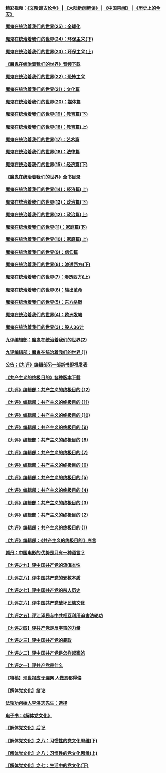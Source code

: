 #### 精彩视频：[《文昭谈古论今》](https://github.com/gfw-breaker/wenzhao/blob/master/README.md?t=11220033) | [《大陆新闻解读》](https://github.com/gfw-breaker/ntdtv-comedy/blob/master/README.md?t=11220033) | [《中国禁闻》](https://github.com/gfw-breaker/ntdtv-news/blob/master/README.md?t=11220033) | [《历史上的今天》](https://github.com/gfw-breaker/today-in-history/blob/master/README.md?t=11220033) 

#### [魔鬼在统治着我们的世界(25)：全球化](../pages/nsc422/n10788205.md?t=11220033) 

#### [魔鬼在统治着我们的世界(24)：环保主义(下)](../pages/nsc422/n10695307.md?t=11220033) 

#### [魔鬼在统治着我们的世界(23)：环保主义(上)](../pages/nsc422/n10688613.md?t=11220033) 

#### [《魔鬼在统治着我们的世界》音频下载](../pages/nsc422/n10635553.md?t=11220033) 

#### [魔鬼在统治着我们的世界(22)：恐怖主义](../pages/nsc422/n10614727.md?t=11220033) 

#### [魔鬼在统治着我们的世界(21)：文化篇](../pages/nsc422/n10597706.md?t=11220033) 

#### [魔鬼在统治着我们的世界(20)：媒体篇](../pages/nsc422/n10586579.md?t=11220033) 

#### [魔鬼在统治着我们的世界(19)：教育篇(下)](../pages/nsc422/n10564808.md?t=11220033) 

#### [魔鬼在统治着我们的世界(18)：教育篇(上)](../pages/nsc422/n10526970.md?t=11220033) 

#### [魔鬼在统治着我们的世界(17)：艺术篇](../pages/nsc422/n10499093.md?t=11220033) 

#### [魔鬼在统治着我们的世界(16)：法律篇](../pages/nsc422/n10485969.md?t=11220033) 

#### [魔鬼在统治着我们的世界(15)：经济篇(下)](../pages/nsc422/n10469975.md?t=11220033) 

#### [《魔鬼在统治着我们的世界》全书目录](../pages/nsc422/n10464261.md?t=11220033) 

#### [魔鬼在统治着我们的世界(14)：经济篇(上)](../pages/nsc422/n10457370.md?t=11220033) 

#### [魔鬼在统治着我们的世界(13)：政治篇(下)](../pages/nsc422/n10448270.md?t=11220033) 

#### [魔鬼在统治着我们的世界(12)：政治篇(上)](../pages/nsc422/n10444576.md?t=11220033) 

#### [魔鬼在统治着我们的世界(11)：家庭篇(下)](../pages/nsc422/n10440961.md?t=11220033) 

#### [魔鬼在统治着我们的世界(10)：家庭篇(上)](../pages/nsc422/n10435448.md?t=11220033) 

#### [魔鬼在统治着我们的世界(9)：信仰篇](../pages/nsc422/n10432159.md?t=11220033) 

#### [魔鬼在统治着我们的世界(8)：渗透西方(下)](../pages/nsc422/n10429603.md?t=11220033) 

#### [魔鬼在统治着我们的世界(7)：渗透西方(上)](../pages/nsc422/n10426013.md?t=11220033) 

#### [魔鬼在统治着我们的世界(6)：输出革命](../pages/nsc422/n10421536.md?t=11220033) 

#### [魔鬼在统治着我们的世界(5)：东方杀戮](../pages/nsc422/n10417707.md?t=11220033) 

#### [魔鬼在统治着我们的世界(4)：欧洲发端](../pages/nsc422/n10414890.md?t=11220033) 

#### [魔鬼在统治着我们的世界(3)：毁人36计](../pages/nsc422/n10411583.md?t=11220033) 

#### [九评编辑部：魔鬼在统治着我们的世界(2)](../pages/nsc422/n10410036.md?t=11220033) 

#### [九评编辑部：魔鬼在统治着我们的世界 (1)](../pages/nsc422/n10406825.md?t=11220033) 

#### [公告：《九评》编辑部另一部新书即将发表](../pages/nsc422/n10405104.md?t=11220033) 

#### [《共产主义的终极目的》各种版本下载](../pages/nsc422/n10022138.md?t=11220033) 

#### [《九评》编辑部：共产主义的终极目的 (12)](../pages/nsc422/n9933272.md?t=11220033) 

#### [《九评》编辑部：共产主义的终极目的 (11)](../pages/nsc422/n9924973.md?t=11220033) 

#### [《九评》编辑部：共产主义的终极目的 (10)](../pages/nsc422/n9920883.md?t=11220033) 

#### [《九评》编辑部：共产主义的终极目的 (9)](../pages/nsc422/n9916363.md?t=11220033) 

#### [《九评》编辑部：共产主义的终极目的 (8)](../pages/nsc422/n9912488.md?t=11220033) 

#### [《九评》编辑部：共产主义的终极目的 (7)](../pages/nsc422/n9901176.md?t=11220033) 

#### [《九评》编辑部：共产主义的终极目的 (6)](../pages/nsc422/n9899359.md?t=11220033) 

#### [《九评》编辑部：共产主义的终极目的 (5)](../pages/nsc422/n9893174.md?t=11220033) 

#### [《九评》编辑部：共产主义的终极目的 (4)](../pages/nsc422/n9891246.md?t=11220033) 

#### [《九评》编辑部：共产主义的终极目的 (3)](../pages/nsc422/n9879879.md?t=11220033) 

#### [《九评》编辑部：共产主义的终极目的 (2)](../pages/nsc422/n9876205.md?t=11220033) 

#### [《九评》编辑部：共产主义的终极目的 (1)](../pages/nsc422/n9865857.md?t=11220033) 

#### [《九评》编辑部：《共产主义的终极目的》序言](../pages/nsc422/n9862666.md?t=11220033) 

#### [颜丹：中国电影的优势是只有一种语言？](../pages/nsc422/n9583062.md?t=11220033) 

#### [【九评之九】评中国共产党的流氓本性](../pages/nsc422/n737542.md?t=11220033) 

#### [【九评之八】评中国共产党的邪教本质](../pages/nsc422/n735942.md?t=11220033) 

#### [【九评之七】评中国共产党的杀人历史](../pages/nsc422/n733806.md?t=11220033) 

#### [【九评之六】评中国共产党破坏民族文化](../pages/nsc422/n731667.md?t=11220033) 

#### [【九评之五】评江泽民与中共相互利用迫害法轮功](../pages/nsc422/n730058.md?t=11220033) 

#### [【九评之四】评共产党是反宇宙的力量](../pages/nsc422/n727814.md?t=11220033) 

#### [【九评之三】评中国共产党的暴政](../pages/nsc422/n725597.md?t=11220033) 

#### [【九评之二】评中国共产党是怎样起家的](../pages/nsc422/n723946.md?t=11220033) 

#### [【九评之一】评共产党是什么](../pages/nsc422/n722529.md?t=11220033) 

#### [【特稿】现世报应无漏网 人做恶都得偿](../pages/nsc422/n4215167.md?t=11220033) 

#### [【解体党文化】绪论](../pages/nsc422/n1449356.md?t=11220033) 

#### [法轮功创始人李洪志先生：选择](../pages/nsc422/n3580738.md?t=11220033) 

#### [电子书：《解体党文化》](../pages/nsc422/n1573484.md?t=11220033) 

#### [【解体党文化】后记](../pages/nsc422/n1531999.md?t=11220033) 

#### [【解体党文化】之八：习惯性的党文化思维(下)](../pages/nsc422/n1526477.md?t=11220033) 

#### [【解体党文化】之八：习惯性的党文化思维(上)](../pages/nsc422/n1520631.md?t=11220033) 

#### [【解体党文化】之七：生活中的党文化(下)](../pages/nsc422/n1513446.md?t=11220033) 

